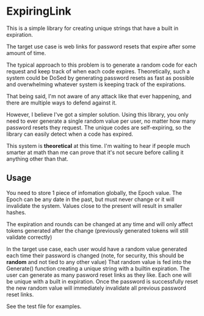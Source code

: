 ExpiringLink
============
This is a simple library for creating unique strings that
have a built in expiration.

The target use case is web links for password resets that
expire after some amount of time.

The typical approach to this problem is to generate a
random code for each request and keep track of when each
code expires. Theoretically, such a system could be
DoSed by generating password resets as fast as possible
and overwhelming whatever system is keeping track of
the expirations.

That being said, I'm not aware of any attack like that
ever happening, and there are multiple ways to defend
against it.

However, I believe I've got a simpler solution. Using this
library, you only need to ever generate a single random
value per user, no matter how many password resets they
request. The unique codes are self-expiring, so the
library can easily detect when a code has expired.

This system is **theoretical** at this time. I'm waiting to
hear if people much smarter at math than me can prove that
it's not secure before calling it anything other than that.

## Usage

You need to store 1 piece of infomation globally, the
Epoch value. The Epoch can be any date in the past, but
must never change or it will invalidate the system. Values
close to the present will result in smaller hashes.

The expiration and rounds can be changed at any time and
will only affect tokens generated after the change
(previously generated tokens will still validate correctly)

In the target use case, each user would have a random value
generated each time their password is changed (note, for
security, this should be **random** and not tied to any
other value) That random value is fed into the Generate()
function creating a unique string with a builtin
expiration. The user can generate as many pasword reset
links as they like. Each one will be unique with a built
in expiration. Once the password is successfully reset the
new random value will immediately invalidate all previous
password reset links.

See the test file for examples.

